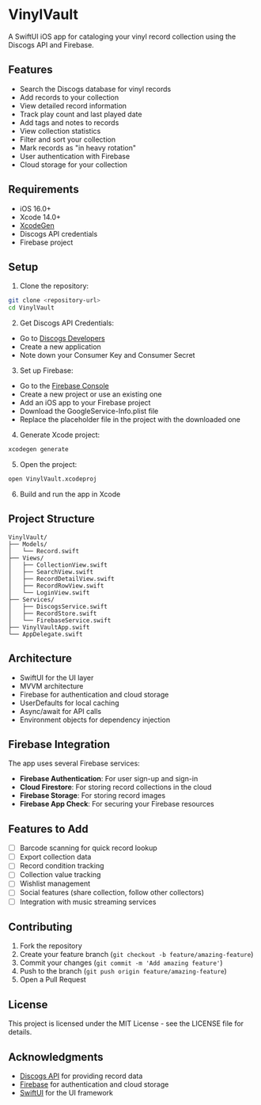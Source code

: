 # VinylVault

A SwiftUI iOS app for cataloging your vinyl record collection using the Discogs API and Firebase.

## Features

- Search the Discogs database for vinyl records
- Add records to your collection
- View detailed record information
- Track play count and last played date
- Add tags and notes to records
- View collection statistics
- Filter and sort your collection
- Mark records as "in heavy rotation"
- User authentication with Firebase
- Cloud storage for your collection

## Requirements

- iOS 16.0+
- Xcode 14.0+
- [XcodeGen](https://github.com/yonaskolb/XcodeGen)
- Discogs API credentials
- Firebase project

## Setup

1. Clone the repository:
```bash
git clone <repository-url>
cd VinylVault
```

2. Get Discogs API Credentials:
- Go to [Discogs Developers](https://www.discogs.com/settings/developers)
- Create a new application
- Note down your Consumer Key and Consumer Secret

3. Set up Firebase:
- Go to the [Firebase Console](https://console.firebase.google.com/)
- Create a new project or use an existing one
- Add an iOS app to your Firebase project
- Download the GoogleService-Info.plist file
- Replace the placeholder file in the project with the downloaded one

4. Generate Xcode project:
```bash
xcodegen generate
```

5. Open the project:
```bash
open VinylVault.xcodeproj
```

6. Build and run the app in Xcode

## Project Structure

```
VinylVault/
├── Models/
│   └── Record.swift
├── Views/
│   ├── CollectionView.swift
│   ├── SearchView.swift
│   ├── RecordDetailView.swift
│   ├── RecordRowView.swift
│   └── LoginView.swift
├── Services/
│   ├── DiscogsService.swift
│   ├── RecordStore.swift
│   └── FirebaseService.swift
├── VinylVaultApp.swift
└── AppDelegate.swift
```

## Architecture

- SwiftUI for the UI layer
- MVVM architecture
- Firebase for authentication and cloud storage
- UserDefaults for local caching
- Async/await for API calls
- Environment objects for dependency injection

## Firebase Integration

The app uses several Firebase services:
- **Firebase Authentication**: For user sign-up and sign-in
- **Cloud Firestore**: For storing record collections in the cloud
- **Firebase Storage**: For storing record images
- **Firebase App Check**: For securing your Firebase resources

## Features to Add

- [ ] Barcode scanning for quick record lookup
- [ ] Export collection data
- [ ] Record condition tracking
- [ ] Collection value tracking
- [ ] Wishlist management
- [ ] Social features (share collection, follow other collectors)
- [ ] Integration with music streaming services

## Contributing

1. Fork the repository
2. Create your feature branch (`git checkout -b feature/amazing-feature`)
3. Commit your changes (`git commit -m 'Add amazing feature'`)
4. Push to the branch (`git push origin feature/amazing-feature`)
5. Open a Pull Request

## License

This project is licensed under the MIT License - see the LICENSE file for details.

## Acknowledgments

- [Discogs API](https://www.discogs.com/developers) for providing record data
- [Firebase](https://firebase.google.com/) for authentication and cloud storage
- [SwiftUI](https://developer.apple.com/xcode/swiftui/) for the UI framework
